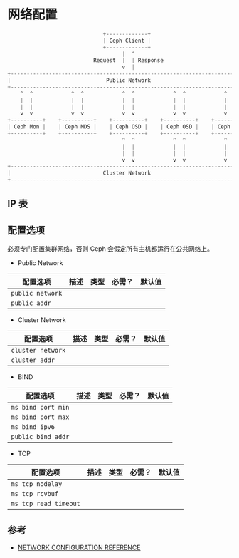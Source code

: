 # 网络配置

```c
                              +-------------+
                              | Ceph Client |
                              +-------------+
                                    |  ^
                           Request  |  | Response
                                    v  |
+--------------------------------------------------------------------------+
|                              Public Network                              |
+--------------------------------------------------------------------------+
    ^  ^            ^  ^            ^  ^            ^  ^            ^  ^
    |  |            |  |            |  |            |  |            |  |
    |  |            |  |            |  |            |  |            |  |
    v  v            v  v            v  v            v  v            v  v
+----------+    +----------+    +----------+    +----------+    +----------+
| Ceph Mon |    | Ceph MDS |    | Ceph OSD |    | Ceph OSD |    | Ceph OSD |
+----------+    +----------+    +----------+    +----------+    +----------+
                                    ^  ^            ^  ^            ^  ^
                                    |  |            |  |            |  |
                                    |  |            |  |            |  |
                                    v  v            v  v            v  v
+--------------------------------------------------------------------------+
|                             Cluster Network                              |
+--------------------------------------------------------------------------+
```

## IP 表

## 配置选项

必须专门配置集群网络，否则 Ceph 会假定所有主机都运行在公共网络上。

* Public Network

| 配置选项         | 描述 | 类型 | 必需？ | 默认值 |
| ---------------- | ---- | ---- | ------ | ------ |
| `public network` |      |      |        |        |
| `public addr`    |      |      |        |        |

* Cluster Network

| 配置选项          | 描述 | 类型 | 必需？ | 默认值 |
| ----------------- | ---- | ---- | ------ | ------ |
| `cluster network` |      |      |        |        |
| `cluster addr`    |      |      |        |        |

* BIND

| 配置选项           | 描述 | 类型 | 必需？ | 默认值 |
| ------------------ | ---- | ---- | ------ | ------ |
| `ms bind port min` |      |      |        |        |
| `ms bind port max` |      |      |        |        |
| `ms bind ipv6`     |      |      |        |        |
| `public bind addr` |      |      |        |        |

* TCP

| 配置选项              | 描述 | 类型 | 必需？ | 默认值 |
| --------------------- | ---- | ---- | ------ | ------ |
| `ms tcp nodelay`      |      |      |        |        |
| `ms tcp rcvbuf`       |      |      |        |        |
| `ms tcp read timeout` |      |      |        |        |

## 参考

* [NETWORK CONFIGURATION REFERENCE](http://docs.ceph.com/docs/master/rados/configuration/network-config-ref/)